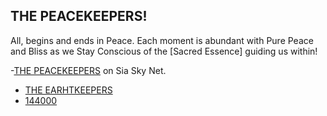 ## THE PEACEKEEPERS!

All, begins and ends in Peace. Each moment is abundant with Pure Peace and Bliss as we Stay Conscious of the [Sacred Essence] guiding us within! 

-[THE PEACEKEEPERS](https://siasky.net/hns/thepeacekeepers/) on Sia Sky Net.
- [THE EARHTKEEPERS](https://thefourwinds.com/blog/shamanism/what-is-an-earthkeeper/)
- [144000](http://redeemers.144000/)

